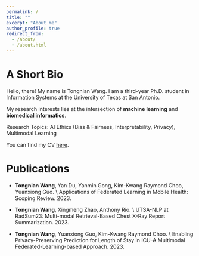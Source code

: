 ```yaml
---
permalink: /
title: ""
excerpt: "About me"
author_profile: true
redirect_from: 
  - /about/
  - /about.html
---
```

A Short Bio
====
Hello, there! My name is Tongnian Wang. I am a third-year Ph.D. student in Information Systems at the University of Texas at San Antonio. 

My research interests lies at the intersection of **machine learning** and **biomedical informatics**.

Research Topics: AI Ethics (Bias & Fairness, Interpretability, Privacy), Multimodal Learning

You can find my CV [here](http://tongnianw.github.io/files/CV_TongnianW_new.pdf/).

Publications
====

- **Tongnian Wang**, Yan Du, Yanmin Gong, Kim-Kwang Raymond Choo, Yuanxiong Guo. \\ Applications of Federated Learning in Mobile Health: Scoping Review. 2023.

- **Tongnian Wang**, Xingmeng Zhao, Anthony Rio. \\ UTSA-NLP at RadSum23: Multi-modal Retrieval-Based Chest X-Ray Report Summarization. 2023.

- **Tongnian Wang**, Yuanxiong Guo, Kim-Kwang Raymond Choo. \\ Enabling Privacy-Preserving Prediction for Length of Stay in ICU-A Multimodal Federated-Learning-based Approach. 2023.


